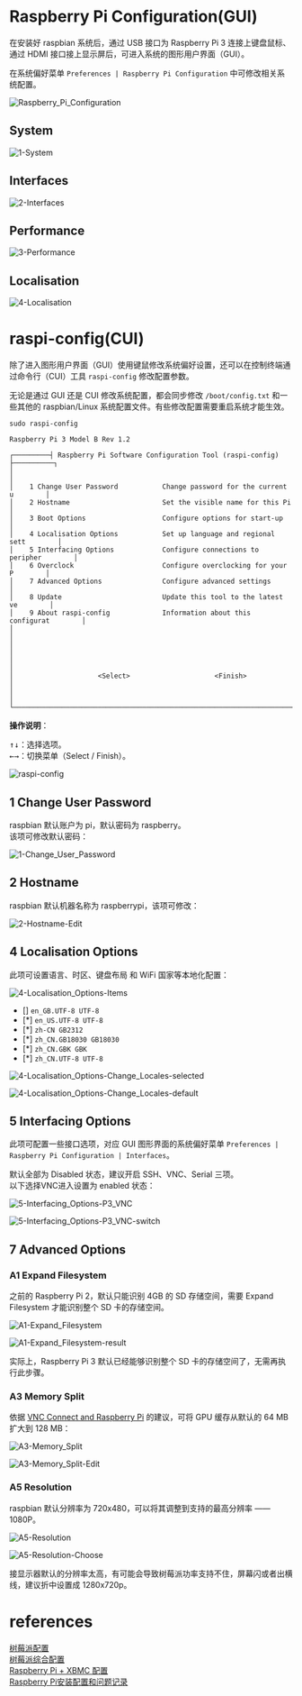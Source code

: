 # Raspberry Pi Configuration(GUI)
在安装好 raspbian 系统后，通过 USB 接口为 Raspberry Pi 3 连接上键盘鼠标、通过 HDMI 接口接上显示屏后，可进入系统的图形用户界面（GUI）。

在系统偏好菜单 `Preferences | Raspberry Pi Configuration` 中可修改相关系统配置。

![Raspberry_Pi_Configuration](./Raspberry_Pi_Configuration/Raspberry_Pi_Configuration.png)

## System
![1-System](./Raspberry_Pi_Configuration/1-System.png)  

## Interfaces
![2-Interfaces](./Raspberry_Pi_Configuration/2-Interfaces.png)  

## Performance
![3-Performance](./Raspberry_Pi_Configuration/3-Performance.png)  

## Localisation
![4-Localisation](./Raspberry_Pi_Configuration/4-Localisation.png)  

# raspi-config(CUI)
除了进入图形用户界面（GUI）使用键鼠修改系统偏好设置，还可以在控制终端通过命令行（CUI）工具 `raspi-config` 修改配置参数。

无论是通过 GUI 还是 CUI 修改系统配置，都会同步修改 `/boot/config.txt` 和一些其他的 raspbian/Linux 系统配置文件。有些修改配置需要重启系统才能生效。

```Shell
sudo raspi-config

Raspberry Pi 3 Model B Rev 1.2

┌─────────┤ Raspberry Pi Software Configuration Tool (raspi-config) ├──────────┐
│                                                                              │
│    1 Change User Password           Change password for the current u        │
│    2 Hostname                       Set the visible name for this Pi         │
│    3 Boot Options                   Configure options for start-up           │
│    4 Localisation Options           Set up language and regional sett        │
│    5 Interfacing Options            Configure connections to peripher        │
│    6 Overclock                      Configure overclocking for your P        │
│    7 Advanced Options               Configure advanced settings              │
│    8 Update                         Update this tool to the latest ve        │
│    9 About raspi-config             Information about this configurat        │
│                                                                              │
│                                                                              │
│                                                                              │
│                     <Select>                     <Finish>                    │
│                                                                              │
└──────────────────────────────────────────────────────────────────────────────┘
```

**操作说明**：

<kbd>↑</kbd><kbd>↓</kbd>：选择选项。  
<kbd>←</kbd><kbd>→</kbd>：切换菜单（Select / Finish）。  

![raspi-config](./raspi-config/raspi-config.png)

## 1 Change User Password
raspbian 默认账户为 pi，默认密码为 raspberry。  
该项可修改默认密码：

![1-Change_User_Password](./raspi-config/1-Change_User_Password/1-Change_User_Password.png)

## 2 Hostname
raspbian 默认机器名称为 raspberrypi，该项可修改：

![2-Hostname-Edit](./raspi-config/2-Hostname/2-Hostname-Edit.png)

## 4 Localisation Options
此项可设置语言、时区、键盘布局 和 WiFi 国家等本地化配置：

![4-Localisation_Options-Items](./raspi-config/4-Localisation_Options/4-Localisation_Options-Items.png)

- [] `en_GB.UTF-8 UTF-8`  
- [*] `en_US.UTF-8 UTF-8`  
- [*] `zh-CN GB2312`  
- [*] `zh_CN.GB18030 GB18030`  
- [*] `zh_CN.GBK GBK`  
- [*] `zh_CN.UTF-8 UTF-8`  

![4-Localisation_Options-Change_Locales-selected](./raspi-config/4-Localisation_Options/4-Localisation_Options-Change_Locales-selected.png)

![4-Localisation_Options-Change_Locales-default](./raspi-config/4-Localisation_Options/4-Localisation_Options-Change_Locales-default.png)

## 5 Interfacing Options
此项可配置一些接口选项，对应 GUI 图形界面的系统偏好菜单 `Preferences | Raspberry Pi Configuration | Interfaces`。

默认全部为 Disabled 状态，建议开启 SSH、VNC、Serial 三项。  
以下选择VNC进入设置为 enabled 状态：

![5-Interfacing_Options-P3_VNC](./raspi-config/5-Interfacing_Options/5-Interfacing_Options-P3_VNC.png)

![5-Interfacing_Options-P3_VNC-switch](./raspi-config/5-Interfacing_Options/5-Interfacing_Options-P3_VNC-switch.png)

## 7 Advanced Options
### A1 Expand Filesystem
之前的 Raspberry Pi 2，默认只能识别 4GB 的 SD 存储空间，需要 Expand Filesystem 才能识别整个 SD 卡的存储空间。

![A1-Expand_Filesystem](./raspi-config/7-Advanced_Options/A1-Expand_Filesystem/A1-Expand_Filesystem.png)

![A1-Expand_Filesystem-result](./raspi-config/7-Advanced_Options/A1-Expand_Filesystem/A1-Expand_Filesystem-result.png)

实际上，Raspberry Pi 3 默认已经能够识别整个 SD 卡的存储空间了，无需再执行此步骤。

### A3 Memory Split
依据 [VNC Connect and Raspberry Pi](https://www.realvnc.com/en/connect/docs/raspberry-pi.html) 的建议，可将 GPU 缓存从默认的 64 MB 扩大到 128 MB：

![A3-Memory_Split](./raspi-config/7-Advanced_Options/A3-Memory_Split/A3-Memory_Split.png)

![A3-Memory_Split-Edit](./raspi-config/7-Advanced_Options/A3-Memory_Split/A3-Memory_Split-Edit.png)

### A5 Resolution
raspbian 默认分辨率为 720x480，可以将其调整到支持的最高分辨率 —— 1080P。

![A5-Resolution](./raspi-config/7-Advanced_Options/A5-Resolution/A5-Resolution.png)

![A5-Resolution-Choose](./raspi-config/7-Advanced_Options/A5-Resolution/A5-Resolution-Choose.png)

接显示器默认的分辨率太高，有可能会导致树莓派功率支持不住，屏幕闪或者出横线，建议折中设置成 1280x720p。

# references
[树莓派配置](http://wiki.jikexueyuan.com/project/raspberry-pi/rasp-config.html)  
[树莓派综合配置](http://www.blogs8.cn/posts/bgce95)  
[Raspberry Pi + XBMC 配置](http://scateu.me/2015/02/15/xbmc-raspberry-pi.html)  
[Raspberry Pi安装配置和问题记录](http://tacy.github.io/blog/2013/02/10/raspberry-pi-notes/)  